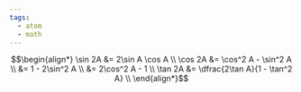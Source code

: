 ```yaml
---
tags:
  - atom
  - math
---
```

$$\begin{align*}
	\sin 2A &= 2\sin A \cos A \\
	\cos 2A &= \cos^2 A - \sin^2 A \\
	&= 1 - 2\sin^2 A \\
	&= 2\cos^2 A - 1 \\
	\tan 2A &= \dfrac{2\tan A}{1 - \tan^2 A} \\
\end{align*}$$